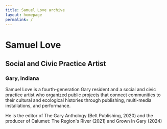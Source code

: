 ```yaml
---
title: Samuel Love archive
layout: homepage
permalink: /
---
```


# Samuel Love
## Social and Civic Practice Artist
### Gary, Indiana

Samuel Love is a fourth-generation Gary resident and a social and civic practice artist who organized public projects that connect communities to their cultural and ecological histories through publishing, multi-media installations, and performance.

He is the editor of The Gary Anthology (Belt Publishing, 2020) and the producer of Calumet: The Region's River (2021) and Grown In Gary (2024)
